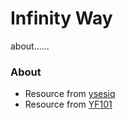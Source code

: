 
Infinity Way
=======

about......

### About
* Resource from [ysesiq](https://github.com/ysesiq)
* Resource from [YF101](https://github.com/YF101)
